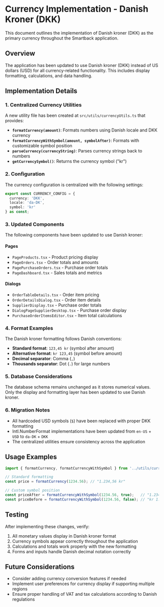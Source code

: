 # Currency Implementation - Danish Kroner (DKK)

This document outlines the implementation of Danish kroner (DKK) as the primary currency throughout the Smartback application.

## Overview

The application has been updated to use Danish kroner (DKK) instead of US dollars (USD) for all currency-related functionality. This includes display formatting, calculations, and data handling.

## Implementation Details

### 1. Centralized Currency Utilities

A new utility file has been created at `src/utils/currencyUtils.ts` that provides:

- **`formatCurrency(amount)`**: Formats numbers using Danish locale and DKK currency
- **`formatCurrencyWithSymbol(amount, symbolAfter)`**: Formats with customizable symbol position
- **`parseCurrency(currencyString)`**: Parses currency strings back to numbers
- **`getCurrencySymbol()`**: Returns the currency symbol ("kr")

### 2. Configuration

The currency configuration is centralized with the following settings:

```typescript
export const CURRENCY_CONFIG = {
  currency: 'DKK',
  locale: 'da-DK',
  symbol: 'kr'
} as const;
```

### 3. Updated Components

The following components have been updated to use Danish kroner:

#### Pages
- `PageProducts.tsx` - Product pricing display
- `PageOrders.tsx` - Order totals and amounts
- `PagePurchaseOrders.tsx` - Purchase order totals
- `PageDashboard.tsx` - Sales totals and metrics

#### Dialogs
- `OrderTableDetails.tsx` - Order item pricing
- `OrderDetailsDialog.tsx` - Order item details
- `SupplierDisplay.tsx` - Purchase order totals
- `DialogPageSupplierDesktop.tsx` - Purchase order display
- `PurchaseOrderItemsEditor.tsx` - Item total calculations

### 4. Format Examples

The Danish kroner formatting follows Danish conventions:

- **Standard format**: `123,45 kr` (symbol after amount)
- **Alternative format**: `kr 123,45` (symbol before amount)
- **Decimal separator**: Comma (`,`)
- **Thousands separator**: Dot (`.`) for large numbers

### 5. Database Considerations

The database schema remains unchanged as it stores numerical values. Only the display and formatting layer has been updated to use Danish kroner.

### 6. Migration Notes

- All hardcoded USD symbols (`$`) have been replaced with proper DKK formatting
- Intl.NumberFormat implementations have been updated from `en-US` + `USD` to `da-DK` + `DKK`
- The centralized utilities ensure consistency across the application

## Usage Examples

```typescript
import { formatCurrency, formatCurrencyWithSymbol } from '../utils/currencyUtils';

// Standard formatting
const price = formatCurrency(1234.56); // "1.234,56 kr"

// Custom symbol position
const priceAfter = formatCurrencyWithSymbol(1234.56, true);   // "1.234,56 kr"
const priceBefore = formatCurrencyWithSymbol(1234.56, false); // "kr 1.234,56"
```

## Testing

After implementing these changes, verify:

1. All monetary values display in Danish kroner format
2. Currency symbols appear correctly throughout the application
3. Calculations and totals work properly with the new formatting
4. Forms and inputs handle Danish decimal notation correctly

## Future Considerations

- Consider adding currency conversion features if needed
- Implement user preferences for currency display if supporting multiple regions
- Ensure proper handling of VAT and tax calculations according to Danish regulations
